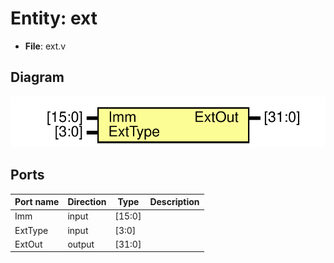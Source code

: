 # Entity: ext 

- **File**: ext.v
## Diagram

![Diagram](ext.svg "Diagram")
## Ports

| Port name | Direction | Type   | Description |
| --------- | --------- | ------ | ----------- |
| Imm       | input     | [15:0] |             |
| ExtType   | input     | [3:0]  |             |
| ExtOut    | output    | [31:0] |             |
